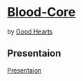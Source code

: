 # [Blood-Core](https://anisoul-mal.web.app/)

by [Good Hearts](https://github.com/Hansel-alt/Blood-Core.git)

## Presentaion
[Presentaion](https://youtu.be/i8WYnVQFR3M)

